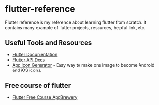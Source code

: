 # flutter-reference
Flutter reference is my reference about learning flutter from scratch. It contains many example of flutter projects, resources, helpful link, etc.

## Useful Tools and Resources

- [Flutter Documentation](https://flutter.dev/docs)
- [Flutter API Docs](https://api.flutter.dev/)
- [App Icon Generator](https://appicon.co/) - Easy way to make one image to become Android and iOS icons.


## Free course of flutter

- [Flutter Free Course AppBrewery](https://www.appbrewery.co/p/intro-to-flutter)